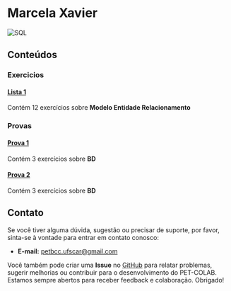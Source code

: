 # Marcela Xavier

![SQL](https://img.shields.io/badge/SQL-DD0031.svg?style=for-the-badge&logo=c%2B%2B&logoColor=white)

## Conteúdos

### Exercicios

#### [Lista 1](/materias/AED2/Marcela/exercícios/lista1.md)
  
Contém 12 exercícios sobre **Modelo Entidade Relacionamento**

### Provas 

#### [Prova 1](/materias/AED2/Marcela/provas/prova1.md)
  
Contém 3 exercícios sobre **BD**

#### [Prova 2](/materias/AED2/Marcela/provas/prova2.md)
  
Contém 3 exercícios sobre **BD**

## Contato

Se você tiver alguma dúvida, sugestão ou precisar de suporte, por favor, sinta-se à vontade para entrar em contato conosco:

- **E-mail:** petbcc.ufscar@gmail.com

Você também pode criar uma **Issue** no [GitHub](https://github.com/petbccufscar/pet-colab/issues) para relatar problemas, sugerir melhorias ou contribuir para o desenvolvimento do PET-COLAB. Estamos sempre abertos para receber feedback e colaboração. Obrigado!